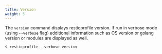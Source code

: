 ```yaml
---
title: Version
weight: 5
---
```


The `version` command displays resticprofile version. If run in verbose mode (using `--verbose` flag) additional information such as OS version or golang version or modules are displayed as well.

```shell
$ resticprofile --verbose version
```
